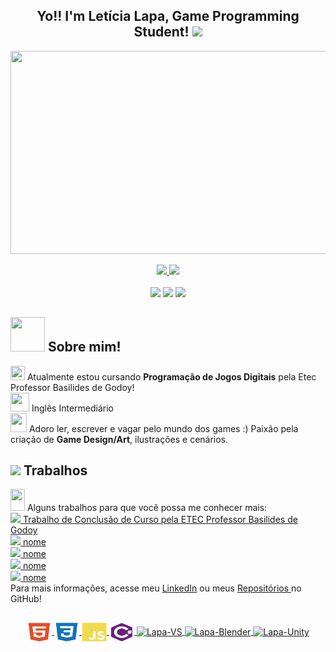 <h2 align="center"> Yo!! I'm Letícia Lapa, Game Programming Student! <img src="https://media.giphy.com/media/VgCDAzcKvsR6OM0uWg/giphy.gif" width="50"> </h2>

<div align="center">
 <img align="center" width="650" height="325" src="https://github.com/LehLapa/LehLapa/assets/128638269/cec0c9a6-8f1c-4dbd-b5a1-12a768bc2034"> 
</div>
<br>
<div align="center">
  <a href="https://github.com/LehLapa">
  <img height="150em" src="https://github-readme-stats.vercel.app/api?username=LehLapa&show_icons=true&theme=dark&include_all_commits=tru&count_private+true"/>
  <img height="150em" src="https://github-readme-stats.vercel.app/api/top-langs/?username=LehLapa&layout=compact&theme=dark"/>
</div> 
<br>
<div align="center">
  <a href="https://www.instagram.com/whoislapa_/ target="_blanck"> <img src="https://img.shields.io/badge/Instagram-E4405F?style=for-the-badge&logo=instagram&logoColor=white"></a>
  <a href="leticiadalapa@gmail.com"> <img src="https://img.shields.io/badge/Gmail-D14836?style=for-the-badge&logo=gmail&logoColor=white" target="_blanck"></a>
  <a href="https://www.linkedin.com/in/letícia-lapa-2710b6280/" target="_blanck"> <img src="https://img.shields.io/badge/LinkedIn-0077B5?style=for-the-badge&logo=linkedin&logoColor=white"></a><br>
</div>

 ## <img height="55" width="55" src="https://github.com/LehLapa/LehLapa/assets/128638269/cb79d373-9bbe-4602-a5e2-264805ee1d8a">  Sobre mim!
 
<div align="left">
  <img height="23" width="23" src="https://github.com/LehLapa/LehLapa/assets/128638269/5e9d0b8d-ffbb-454a-be9a-e358044f59c5"> Atualmente estou cursando <b>Programação de Jogos Digitais</b> pela Etec Professor Basilides de Godoy!<br>
  <img height="30" width="30" src="https://github.com/LehLapa/LehLapa/assets/128638269/9bbdb5cc-74c4-494c-b5dc-4e040b5a6608"> Inglês Intermediário<br>
  <img height="30" width="26" src="https://github.com/LehLapa/LehLapa/assets/128638269/df97fe13-a78c-45cf-b8f7-0bac63807064"> Adoro ler, escrever e vagar pelo mundo dos games :) Paixão pela criação de <b>Game Design/Art</b>, ilustrações e cenários.<br>
 </div>

## <img height="40" src="https://github.com/LehLapa/LehLapa/assets/128638269/cfc284fe-0dc1-4240-a03a-1114bb77266d"> Trabalhos 

 <div align="left">
    <img height="35" width="23" src="https://github.com/LehLapa/LehLapa/assets/128638269/eaacc4ed-7094-4b78-9879-a54d60f319e9"> Alguns trabalhos para que você possa me conhecer mais: <br>
    <img height="23" src="https://github.com/LehLapa/LehLapa/assets/128638269/b6f00c02-99a3-4bb9-8d2f-aa988c5d09f2"><a href="https://github.com/YosagiGames"> Trabalho de Conclusão de Curso pela ETEC Professor Basilides de Godoy </a><br>
    <img height="23" src="https://github.com/LehLapa/LehLapa/assets/128638269/b6f00c02-99a3-4bb9-8d2f-aa988c5d09f2"><a href="a"> nome </a> <br>
    <img height="23" src="https://github.com/LehLapa/LehLapa/assets/128638269/b6f00c02-99a3-4bb9-8d2f-aa988c5d09f2"><a href="a"> nome </a> <br>
    <img height="23" src="https://github.com/LehLapa/LehLapa/assets/128638269/b6f00c02-99a3-4bb9-8d2f-aa988c5d09f2"><a href="a"> nome </a> <br>
    <img height="23" src="https://github.com/LehLapa/LehLapa/assets/128638269/b6f00c02-99a3-4bb9-8d2f-aa988c5d09f2"><a href="a"> nome </a> <br>
     Para mais informações, acesse meu <a href="https://www.linkedin.com/in/letícia-lapa-2710b6280/">LinkedIn</a> ou meus <a href="https://github.com/LehLapa?tab=repositories"> Repositórios </a> no GitHub!
  </div>

  ##

<div align="center">
 <div style="display: inline_block"> 
  <a href="https://www.w3.org/html/" target="_blank" rel="noreferrer"> <img align="center" alt="Lapa-HTML" height="30" width="40" src="https://raw.githubusercontent.com/devicons/devicon/master/icons/html5/html5-plain.svg">
  <a href="https://www.w3schools.com/css/" target="_blanck" rel="noreferrer"> <img align="center" alt="Lapa-CSS" height="30" width="40" src="https://raw.githubusercontent.com/devicons/devicon/master/icons/css3/css3-plain.svg">
  <a href="https://developer.mozilla.org/en-US/docs/Web/JavaScript" target="_blanck" rel="noreferrer"> <img align="center" alt="Lapa-Js" height="30" width="40" src="https://raw.githubusercontent.com/devicons/devicon/master/icons/javascript/javascript-plain.svg">
  <a href="https://www.w3schools.com/cs/" target="_blanck" rel="noreferrer"> <img align="center" alt="Lapa-Csharp" height="30" width="40" src="https://raw.githubusercontent.com/devicons/devicon/master/icons/csharp/csharp-plain.svg">
  <a href="https://visualstudio.microsoft.com/pt-br/" target="_blanck" rel="noreferrer"> <img align="center" alt="Lapa-VS" height="30" width="40" src="https://cdn.jsdelivr.net/gh/devicons/devicon/icons/visualstudio/visualstudio-plain.svg"> 
  <a href="https://www.blender.org" target="_blanck" rel="noreferrer"> <img align="center" alt="Lapa-Blender" height="30" width="40" src="https://cdn.jsdelivr.net/gh/devicons/devicon/icons/blender/blender-original.svg">
  <a href="https://unity.com" target="_blanck" rel="noreferrer"> <img align="center" alt="Lapa-Unity" height="30" width="40" src="https://cdn.jsdelivr.net/gh/devicons/devicon/icons/unity/unity-original.svg">
</div>



